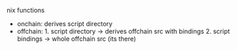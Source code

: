 nix functions 
 - onchain: derives script directory
 - offchain: 1. script directory -> derives offchain src with bindings
             2. script bindings -> whole offchain src (its there)
             